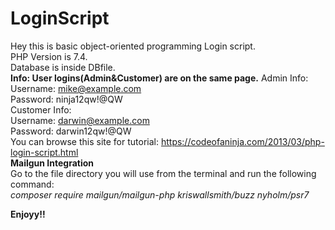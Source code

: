 # LoginScript
Hey this is basic object-oriented programming Login script.  
PHP Version is 7.4.   
Database is inside DBfile.  
**Info: User logins(Admin&Customer) are on the same page.**
Admin Info:  
Username: mike@example.com  
Password: ninja12qw!@QW  
Customer Info:  
Username: darwin@example.com  
Password: darwin12qw!@QW  
You can browse this site for tutorial: https://codeofaninja.com/2013/03/php-login-script.html  
**Mailgun Integration**  
Go to the file directory you will use from the terminal and run the following command:  
*composer require mailgun/mailgun-php kriswallsmith/buzz nyholm/psr7*


**Enjoyy!!**
